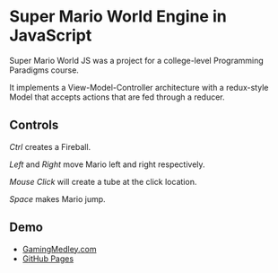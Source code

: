 # Super Mario World Engine in JavaScript
Super Mario World JS was a project for a college-level Programming Paradigms course.

It implements a View-Model-Controller architecture with a redux-style Model that accepts actions that are fed through a reducer.

## Controls

_Ctrl_ creates a Fireball.

_Left_ and _Right_ move Mario left and right respectively.

_Mouse Click_ will create a tube at the click location.

_Space_ makes Mario jump.

## Demo
* [GamingMedley.com](https://gamingmedley.com/super-mario-world-js/)
* [GitHub Pages](https://gamingmedley.github.io/super-mario-world-js/)
